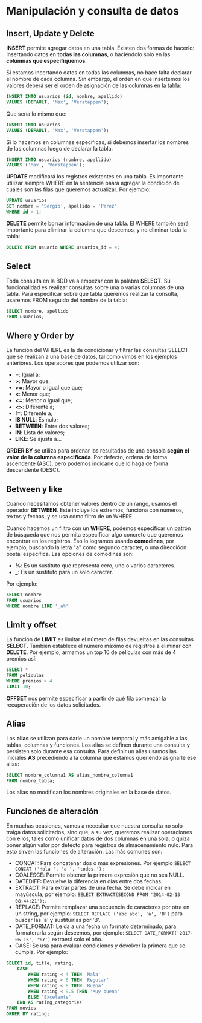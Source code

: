# Manipulación y consulta de datos

## Insert, Update y Delete

**INSERT** permite agregar datos en una tabla. Existen dos formas de hacerlo: Insertando datos en **todas las columnas**, o haciéndolo solo en las **columnas que especifiquemos**.

Si estamos incertando datos en todas las columnas, no hace falta declarar el nombre de cada columna. Sin embargo, el orden en que insertemos los valores deberá ser el orden de asignación de las columnas en la tabla:

```sql
INSERT INTO usuarios (id, nombre, apellido)
VALUES (DEFAULT, 'Max', 'Verstappen');
```

Que sería lo mismo que:

```sql
INSERT INTO usuarios
VALUES (DEFAULT, 'Max', 'Verstappen');
```

Si lo hacemos en columnas específicas, si debemos insertar los nombres de las columnas luego de declarar la tabla:

```sql
INSERT INTO usuarios (nombre, apellido)
VALUES ('Max', 'Verstappen');
```

**UPDATE** modificará los registros existentes en una tabla. Es importante utilizar siempre WHERE en la sentencia paara agregar la condición de cuáles son las filas que queremos actualizar. Por ejemplo:

```sql
UPDATE usuarios
SET nombre = 'Sergio', apellido = 'Perez'
WHERE id = 1;
```

**DELETE** permite borrar información de una tabla. El WHERE también será importante para eliminar la columna que deseemos, y no eliminar toda la tabla:

```sql
DELETE FROM usuario WHERE usuarios_id = 4;
```

## Select

Toda consulta en la BDD va a empezar con la palabra **SELECT**. Su funcionalidad es realizar consultas sobre una o varias columnas de una tabla. Para especificar sobre que tabla queremos realizar la consulta, usaremos FROM seguido del nombre de la tabla:

```sql
SELECT nombre, apellido
FROM usuarios;
```

## Where y Order by

La función del WHERE es la de condicionar y filtrar las consultas SELECT que se realizan a una base de datos, tal como vimos en los ejemplos anteriores. Los operadores que podemos utilizar son:

- **=**: Igual a;
- **>**: Mayor que;
- **>=**: Mayor o igual que que;
- **<**: Menor que;
- **<=**: Menor o igual que;
- **<>**: Diferente a;
- **!=**: Diferente a;
- **IS NULL**: Es nulo;
- **BETWEEN**: Entre dos valores;
- **IN**: Lista de valores;
- **LIKE**: Se ajusta a...

**ORDER BY** se utiliza para ordenar los resultados de una consola **según el valor de la columna especificada**. Por defecto, ordena de forma ascendente (ASC), pero podemos indicarle que lo haga de forma descendente (DESC).

## Between y like

Cuando necesitamos obtener valores dentro de un rango, usamos el operador **BETWEEN**. Este incluye los extremos, funciona con números, textos y fechas, y se usa como filtro de un WHERE.

Cuando hacemos un filtro con un **WHERE**, podemos especificar un patrón de búsqueda que nos permita especificar algo concreto que queremos encontrar en los registros. Eso lo logramos usando **comodines**, por ejemplo, buscando la letra "a" como segundo caracter, o una direccióon postal específica. Las opciones de comodines son:

- **%**: Es un sustituto que representa cero, uno o varios caracteres.
- **\_**: Es un sustituto para un solo caracter.

Por ejemplo:

```sql
SELECT nombre
FROM usuarios
WHERE nombre LIKE '_a%'
```

## Limit y offset

La función de **LIMIT** es limitar el número de filas devueltas en las consultas **SELECT**. También establece el número máximo de registros a eliminar con **DELETE**. Por ejemplo, armamos un top 10 de películas con más de 4 premios así:

```sql
SELECT *
FROM peliculas
WHERE premios > 4
LIMIT 10;
```

**OFFSET** nos permite especificar a partir de qué fila comenzar la recuperación de los datos solicitados.

## Alias

Los **alias** se utilizan para darle un nombre temporal y más amigable a las tablas, columnas y funciones. Los alias se definen durante una consulta y persisten solo durante esa consulta. Para definir un alias usamos las iniciales **AS** precediendo a la columna que estamos queriendo asignarle ese alias:

```sql
SELECT nombre_columna1 AS alias_nombre_columna1
FROM nombre_tabla;
```

Los alias no modifican los nombres originales en la base de datos.

## Funciones de alteración

En muchas ocasiones, vamos a necesitar que nuestra consulta no solo traiga datos solicitados, sino que, a su vez, queremos realizar operaciones con ellos, tales como unificar datos de dos columnas en una sola, o quiza poner algún valor por defecto para registros de almacenamiento nulo. Para esto sirven las funciones de alteración. Las más comunes son:

- CONCAT: Para concatenar dos o más expresiones. Por ejemplo `SELECT CONCAT ('Hola ', 'a ', 'todos.');`
- COALESCE: Permite obtener la primera expresión que no sea NULL.
- DATEDIFF: Devuelve la diferencia en días entre dos fechas.
- EXTRACT: Para extrar partes de una fecha. Se debe indicar en mayúscula, por ejemplo: `SELECT EXTRACT(SECOND FROM '2014-02-13 08:44:21');`.
- REPLACE: Permite remplazar una secuencia de caracteres por otra en un string, por ejemplo: `SELECT REPLACE ('abc abc', 'a', 'B')` para buscar las 'a' y sustituirlas por 'B'.
- DATE_FORMAT: Le da a una fecha un formato determinado, para formaterarla según deseemos, por ejemplo: `SELECT DATE_FORMAT('2017-06-15', '%Y')` extraerá solo el año.
- CASE: Se usa para evaluar condiciones y devolver la primera que se cumpla. Por ejemplo:

```sql
SELECT id, title, rating,
    CASE
        WHEN rating < 4 THEN 'Mala'
        WHEN rating < 6 THEN 'Regular'
        WHEN rating < 8 THEN 'Buena'
        WHEN rating < 9.5 THEN 'Muy buena'
        ELSE 'Excelente'
    END AS rating_categories
FROM movies
ORDER BY rating;
```
